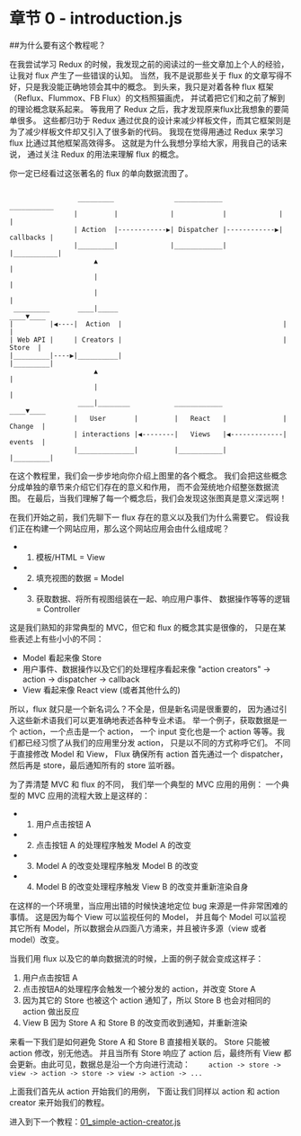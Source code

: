 # 章节 0 - introduction.js

##为什么要有这个教程呢？

在我尝试学习 Redux 的时候，我发现之前的阅读过的一些文章加上个人的经验，
让我对 flux 产生了一些错误的认知。
 当然，我不是说那些关于 flux 的文章写得不好，只是我没能正确地领会其中的概念。
到头来，我只是对着各种 flux 框架（Reflux、Flummox、FB Flux）的文档照猫画虎，
 并试着把它们和之前了解到的理论概念联系起来。
 等我用了 Redux 之后，我才发现原来flux比我想象的要简单很多。
这些都归功于 Redux 通过优良的设计来减少样板文件，而其它框架则是为了减少样板文件却又引入了很多新的代码。
 我现在觉得用通过 Redux 来学习 flux 比通过其他框架高效得多。
这就是为什么我想分享给大家，用我自己的话来说，
通过关注 Redux 的用法来理解 flux 的概念。

你一定已经看过这张著名的 flux 的单向数据流图了。

```

                 _________               ____________               ___________
                |         |             |            |             |           |
                | Action  |------------▶| Dispatcher |------------▶| callbacks |
                |_________|             |____________|             |___________|
                     ▲                                                   |
                     |                                                   |
                     |                                                   |
 _________       ____|_____                                          ____▼____
|         |◀----|  Action  |                                        |         |
| Web API |     | Creators |                                        |  Store  |
|_________|----▶|__________|                                        |_________|
                     ▲                                                   |
                     |                                                   |
                 ____|________           ____________                ____▼____
                |   User       |         |   React   |              | Change  |
                | interactions |◀--------|   Views   |◀-------------| events  |
                |______________|         |___________|              |_________|

```

 在这个教程里，我们会一步步地向你介绍上图里的各个概念。
 我们会把这些概念分成单独的章节来介绍它们存在的意义和作用，
而不会笼统地介绍整张数据流图。
 在最后，当我们理解了每一个概念后，我们会发现这张图真是意义深远啊！

 在我们开始之前，我们先聊下一 flux 存在的意义以及我们为什么需要它。
 假设我们正在构建一个网站应用，那么这个网站应用会由什么组成呢？
-  1) 模板/HTML = View
-  2) 填充视图的数据 = Model
-  3) 获取数据、将所有视图组装在一起、响应用户事件、    数据操作等等的逻辑 = Controller

 这是我们熟知的非常典型的 MVC，但它和 flux 的概念其实是很像的，
 只是在某些表述上有些小小的不同：
 - Model 看起来像 Store
 - 用户事件、数据操作以及它们的处理程序看起来像
   "action creators" -> action -> dispatcher -> callback
 - View 看起来像 React view (或者其他什么的)

 所以，flux 就只是一个新名词么？不全是，但是新名词是很重要的，
 因为通过引入这些新术语我们可以更准确地表述各种专业术语。
 举一个例子，获取数据是一个 action，一个点击是一个 action，
 一个 input 变化也是一个 action 等等。我们都已经习惯了从我们的应用里分发 action，
 只是以不同的方式称呼它们。 不同于直接修改 Model 和 View，
 Flux 确保所有 action 首先通过一个 dispatcher，
 然后再是 store，最后通知所有的 store 监听器。

 为了弄清楚 MVC 和 flux 的不同，
 我们举一个典型的 MVC 应用的用例：
 一个典型的 MVC 应用的流程大致上是这样的：
- 1) 用户点击按钮 A
- 2) 点击按钮 A 的处理程序触发 Model A 的改变
- 3) Model A 的改变处理程序触发 Model B 的改变
- 4) Model B 的改变处理程序触发 View B 的改变并重新渲染自身

在这样的一个环境里，当应用出错的时候快速地定位 bug 来源是一件非常困难的事情。
 这是因为每个 View 可以监视任何的 Model，
 并且每个 Model 可以监视其它所有 Model，所以数据会从四面八方涌来，并且被许多源（view 或者 model）改变。

 当我们用 flux 以及它的单向数据流的时候，上面的例子就会变成这样子：
 1) 用户点击按钮 A
 2) 点击按钮A的处理程序会触发一个被分发的 action，并改变 Store A
 3) 因为其它的 Store 也被这个 action 通知了，所以 Store B 也会对相同的 action 做出反应
 4) View B 因为 Store A 和 Store B 的改变而收到通知，并重新渲染

 来看一下我们是如何避免 Store A 和 Store B 直接相关联的。
 Store 只能被 action 修改，别无他选。
 并且当所有 Store 响应了 action 后，最终所有 View 都会更新。由此可见，数据总是沿一个方向进行流动：
`    action -> store -> view -> action -> store -> view -> action -> ...`

 上面我们首先从 action 开始我们的用例，
 下面让我们同样以 action 和 action creator 来开始我们的教程。

 进入到下一个教程：[01_simple-action-creator.js]()
